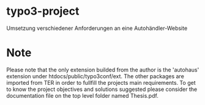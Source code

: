# typo3-project
Umsetzung verschiedener Anforderungen an eine Autohändler-Website

# Note
Please note that the only extension builded from the author is the 'autohaus' extension under htdocs/public/typo3conf/ext. The other packages are imported from TER in order to fullfill the projects main requirements. To get to know the project objectives and solutions suggested please consider the documentation file on the top level folder named Thesis.pdf.

